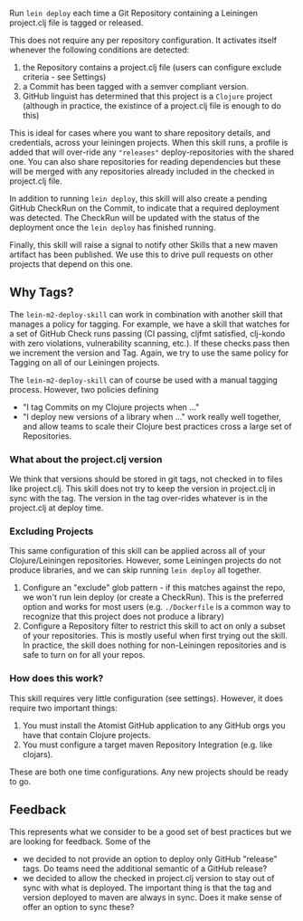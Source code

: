 Run `lein deploy` each time a Git Repository containing a Leiningen project.clj
file is tagged or released.

This does not require any per repository configuration. It activates itself
whenever the following conditions are detected:

1. the Repository contains a project.clj file (users can configure exclude
   criteria - see Settings)
2. a Commit has been tagged with a semver compliant version.
3. GitHub linguist has determined that this project is a `Clojure` project
   (although in practice, the existince of a project.clj file is enough to do
   this)

This is ideal for cases where you want to share repository details, and
credentials, across your leiningen projects. When this skill runs, a profile is
added that will over-ride any `"releases"` deploy-repositories with the shared
one. You can also share repositories for reading dependencies but these will be
merged with any repositories already included in the checked in project.clj
file.

In addition to running `lein deploy`, this skill will also create a pending
GitHub CheckRun on the Commit, to indicate that a required deployment was
detected. The CheckRun will be updated with the status of the deployment once
the `lein deploy` has finished running.

Finally, this skill will raise a signal to notify other Skills that a new maven
artifact has been published. We use this to drive pull requests on other
projects that depend on this one.

## Why Tags?

The `lein-m2-deploy-skill` can work in combination with another skill that
manages a policy for tagging. For example, we have a skill that watches for a
set of GitHub Check runs passing (CI passing, cljfmt satisfied, clj-kondo with
zero violations, vulnerability scanning, etc.). If these checks pass then we
increment the version and Tag. Again, we try to use the same policy for Tagging
on all of our Leiningen projects.

The `lein-m2-deploy-skill` can of course be used with a manual tagging process.
However, two policies defining

-   "I tag Commits on my Clojure projects when ..."
-   "I deploy new versions of a library when ..." work really well together, and
    allow teams to scale their Clojure best practices cross a large set of
    Repositories.

### What about the project.clj version

We think that versions should be stored in git tags, not checked in to files
like project.clj. This skill does not try to keep the version in project.clj in
sync with the tag. The version in the tag over-rides whatever is in the
project.clj at deploy time.

### Excluding Projects

This same configuration of this skill can be applied across all of your
Clojure/Leiningen repositories. However, some Leiningen projects do not produce
libraries, and we can skip running `lein deploy` all together.

1.  Configure an "exclude" glob pattern - if this matches against the repo, we
    won't run lein deploy (or create a CheckRun). This is the preferred option
    and works for most users (e.g. `./Dockerfile` is a common way to recognize
    that this project does not produce a library)
2.  Configure a Repository filter to restrict this skill to act on only a subset
    of your repositories. This is mostly useful when first trying out the skill.
    In practice, the skill does nothing for non-Leiningen repositories and is
    safe to turn on for all your repos.

### How does this work?

This skill requires very little configuration (see settings). However, it does
require two important things:

1.  You must install the Atomist GitHub application to any GitHub orgs you have
    that contain Clojure projects.
2.  You must configure a target maven Repository Integration (e.g. like
    clojars).

These are both one time configurations. Any new projects should be ready to go.

## Feedback

This represents what we consider to be a good set of best practices but we are
looking for feedback. Some of the

-   we decided to not provide an option to deploy only GitHub "release" tags. Do
    teams need the additional semantic of a GitHub release?
-   we decided to allow the checked in project.clj version to stay out of sync
    with what is deployed. The important thing is that the tag and version
    deployed to maven are always in sync. Does it make sense of offer an option
    to sync these?

